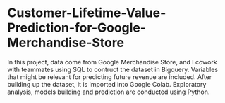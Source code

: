 # Customer-Lifetime-Value-Prediction-for-Google-Merchandise-Store
In this project, data come from Google Merchandise Store, and I cowork with teammates using SQL to contruct the dataset in Bigquery. 
Variables that might be relevant for predicting future revenue are included. After building up the dataset, it is imported into Google Colab. Exploratory analysis, models building and prediction are conducted using Python.
